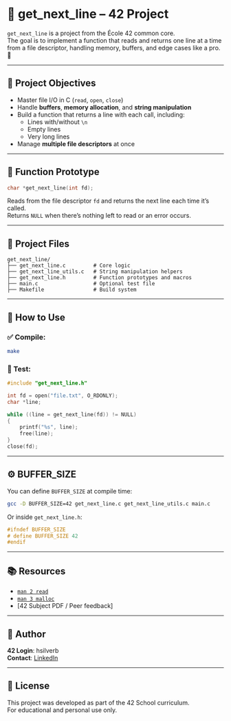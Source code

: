 # 📄 get_next_line – 42 Project

`get_next_line` is a project from the École 42 common core.  
The goal is to implement a function that reads and returns one line at a time from a file descriptor, handling memory, buffers, and edge cases like a pro. 🧠

---

## 🧩 Project Objectives

- Master file I/O in C (`read`, `open`, `close`)
- Handle **buffers**, **memory allocation**, and **string manipulation**
- Build a function that returns a line with each call, including:
  - Lines with/without `\n`
  - Empty lines
  - Very long lines
- Manage **multiple file descriptors** at once

---

## 🔧 Function Prototype

```c
char *get_next_line(int fd);
```

Reads from the file descriptor `fd` and returns the next line each time it’s called.  
Returns `NULL` when there’s nothing left to read or an error occurs.

---

## 📁 Project Files

```
get_next_line/
├── get_next_line.c         # Core logic
├── get_next_line_utils.c   # String manipulation helpers
├── get_next_line.h         # Function prototypes and macros
├── main.c                  # Optional test file
├── Makefile                # Build system
```

---

## 🧪 How to Use

### ✅ Compile:

```bash
make
```

### 🚀 Test:

```c
#include "get_next_line.h"

int fd = open("file.txt", O_RDONLY);
char *line;

while ((line = get_next_line(fd)) != NULL)
{
    printf("%s", line);
    free(line);
}
close(fd);
```

---

## ⚙️ BUFFER_SIZE

You can define `BUFFER_SIZE` at compile time:

```bash
gcc -D BUFFER_SIZE=42 get_next_line.c get_next_line_utils.c main.c
```

Or inside `get_next_line.h`:

```c
#ifndef BUFFER_SIZE
# define BUFFER_SIZE 42
#endif
```

---


## 📚 Resources

- [`man 2 read`](https://man7.org/linux/man-pages/man2/read.2.html)
- [`man 3 malloc`](https://man7.org/linux/man-pages/man3/malloc.3.html)
- [42 Subject PDF / Peer feedback]

---

## 👤 Author

**42 Login**: hsilverb  
**Contact**: [LinkedIn](https://www.linkedin.com/in/henrik-silverbage/)

---

## 📝 License

This project was developed as part of the 42 School curriculum.  
For educational and personal use only.
